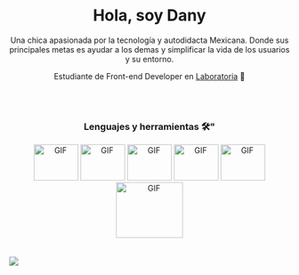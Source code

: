 <div align='center'>
<h1>Hola, soy Dany</h1>
<p>Una chica apasionada por la tecnología y autodidacta Mexicana. Donde sus principales metas es ayudar a los demas y simplificar la vida de los usuarios y su entorno. 
 
Estudiante de Front-end Developer en [Laboratoria](https://www.laboratoria.la/) 💛
</p>
</div>
<br>
<br>
<div align='center'>
 <h3> Lenguajes y herramientas 🛠️"</h3>
<img height = "65px" width = "80px" alt="GIF" src="https://media.giphy.com/media/XAxylRMCdpbEWUAvr8/giphy.gif" />
<img height = "65px" width = "80px" alt="GIF" src="https://media.giphy.com/media/fsEaZldNC8A1PJ3mwp/giphy.gif" />
<img height = "65px" width = "80px" alt="GIF" src = "https://media.giphy.com/media/ln7z2eWriiQAllfVcn/giphy.gif" />
<img height = "65px" width = "80px" alt="GIF" src = "https://media.giphy.com/media/kH1DBkPNyZPOk0BxrM/giphy.gif" />
<img height = "65px" width = "80px" alt="GIF" src ="https://media.giphy.com/media/Ri2TUcKlaOcaDBxFpY/giphy.gif" />
<img height = "100px" width = "120px" alt="GIF" src="https://media.giphy.com/media/iFmw13LV1hHhViPPWz/giphy.gif" />
 
</div>
<!--[![Top Langs]()](https://github.com/dany-cs/github-readme-stats)-->
<br>
<br>
<img src="https://github-readme-stats.vercel.app/api?username=dany-cs&show_icons=true&theme=radical" />

</div>


<!--
**dany-cs/dany-cs** is a ✨ _special_ ✨ repository because its `README.md` (this file) appears on your GitHub profile.

Here are some ideas to get you started:

- 🔭 I’m currently working on ...
- 🌱 I’m currently learning ...
- 👯 I’m looking to collaborate on ...
- 🤔 I’m looking for help with ...
- 💬 Ask me about ...
- 📫 How to reach me: ...
- 😄 Pronouns: ...
- ⚡ Fun fact: ...
-->
 
